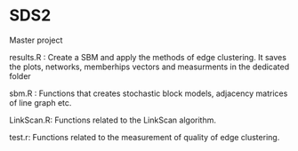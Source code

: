 # SDS2
Master project

results.R : Create a SBM and apply the methods of edge clustering. It saves the plots, networks, memberhips vectors and measurments in the dedicated folder

sbm.R : Functions that creates stochastic block models, adjacency matrices of line graph etc.

LinkScan.R: Functions related to the LinkScan algorithm.

test.r: Functions related to the measurement of quality of edge clustering.
